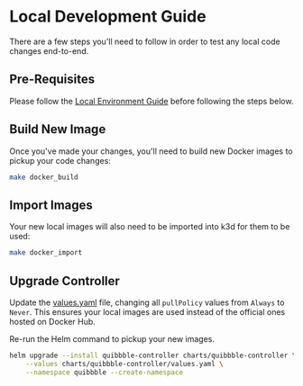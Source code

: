 # Local Development Guide

There are a few steps you'll need to follow in order to test any local code changes end-to-end.

## Pre-Requisites

Please follow the [Local Environment Guide](local_environment.md) before following the steps below.

## Build New Image

Once you've made your changes, you'll need to build new Docker images to pickup your code changes:

```bash
make docker_build
```

## Import Images

Your new local images will also need to be imported into k3d for them to be used:

```bash
make docker_import
```

## Upgrade Controller

Update the [values.yaml](../charts/quibbble-controller/values.yaml) file, changing all `pullPolicy` values from `Always` to `Never`. This ensures your local images are used instead of the official ones hosted on Docker Hub.

Re-run the Helm command to pickup your new images.

```bash
helm upgrade --install quibbble-controller charts/quibbble-controller \
    --values charts/quibbble-controller/values.yaml \
    --namespace quibbble --create-namespace
```
